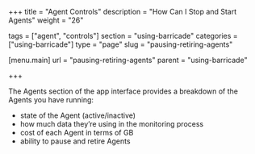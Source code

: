 +++
title = "Agent Controls"
description = "How Can I Stop and Start Agents"
weight = "26"

tags = ["agent", "controls"]
section = "using-barricade"
categories = ["using-barricade"]
type = "page"
slug = "pausing-retiring-agents"

[menu.main]
    url = "pausing-retiring-agents"
    parent = "using-barricade"

+++

The Agents section of the app interface provides a breakdown of the Agents you have running:

* state of the Agent (active/inactive)
* how much data they’re using in the monitoring process
* cost of each Agent in terms of GB
* ability to pause and retire Agents
